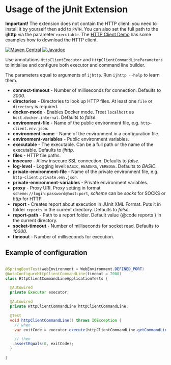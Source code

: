 # Usage of the jUnit Extension

**Important!** The extension does not contain the HTTP client:
you need to install it by yourself then add to `PATH`.
You can also set the full path to the **ijhttp**
via the parameter `executable`.
The [HTTP Client Demo][demo] has some examples how to download
the HTTP client.

[![Maven Central](https://img.shields.io/maven-central/v/uk.bot-by.ijhttp-tools/ijhttp-junit-extension)](https://search.maven.org/artifact/uk.bot-by.ijhttp-tools/ijhttp-junit-extension)
[![Javadoc](https://javadoc.io/badge2/uk.bot-by.ijhttp-tools/ijhttp-junit-extension/javadoc.svg)](https://javadoc.io/doc/uk.bot-by.ijhttp-tools/ijhttp-junit-extension)

Use annotations `HttpClientExecutor` and `HttpClientCommandLineParameters`
to initialise and configure both executor and command line builder.

The parameters equal to arguments of `ijhttp`. Run `ijhttp --help` to learn them.

- **connect-timeout** - Number of milliseconds for connection.
  Defaults to _3000_.
- **directories** - Directories to look up HTTP files.
  At least one `file` or `directory` is required.
- **docker-mode** - Enables Docker mode.
  Treat `localhost` as `host.docker.internal`.
  Defaults to _false_.
- **environment-file** - Name of the public environment file,
  e.g. `http-client.env.json`.
- **environment-name** - Name of the environment in a configuration file.
- **environment-variables** - Public environment variables.
- **executable** - The executable.
  Can be a full path or the name of the executable.
  Defaults to _ijhttp_.
- **files** - HTTP file paths.
- **insecure** - Allow insecure SSL connection.
  Defaults to _false_.
- **log-level** - Logging level: `BASIC`, `HEADERS`, `VERBOSE`.
  Defaults to _BASIC_.
- **private-environment-file** - Name of the private environment file,
  e.g. `http-client.private.env.json`.
- **private-environment-variables** - Private environment variables.
- **proxy** - Proxy URI.
  Proxy setting in format `scheme://login:password@host:port`,
  _scheme_ can be _socks_ for SOCKS or _http_ for HTTP.
- **report** - Creates report about execution in JUnit XML Format.
  Puts it in folder `reports` in the current directory.
  Defaults to _false_.
- **report-path** - Path to a report folder.
  Default value {@code reports } in the current directory.
- **socket-timeout** - Number of milliseconds for socket read.
  Defaults to _10000_.
- **timeout** - Number of milliseconds for execution.

## Example of configuration

```java

@SpringBootTest(webEnvironment = WebEnvironment.DEFINED_PORT)
@AutoConfigureHttpClientCommandLine(timeout = 7000)
class HttpClientCommandLineApplicationTests {

  @Autowired
  private Executor executor;

  @Autowired
  private HttpClientCommandLine httpClientCommandLine;

  @Test
  void httpClientCommandLine() throws IOException {
    // when
    var exitCode = executor.execute(httpClientCommandLine.getCommandLine());

    // then
    assertEquals(0, exitCode);
  }

}
```

[demo]: https://gitlab.com/vitalijr2/ijhttp-demo